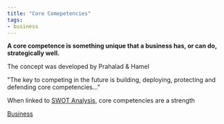 ```yaml
---
title: "Core Comepetencies"
tags:
- business
---
```


**A core competence is something unique that a business has, or can do, strategically well.**

The concept was developed by Prahalad & Hamel

"The key to competing in the future is building, deploying, protecting and defending core competencies..."

When linked to [SWOT Analysis](sixth/Business/Units/fh/SWOTAnalysis), core competencies are a strength



[Business](/Business)